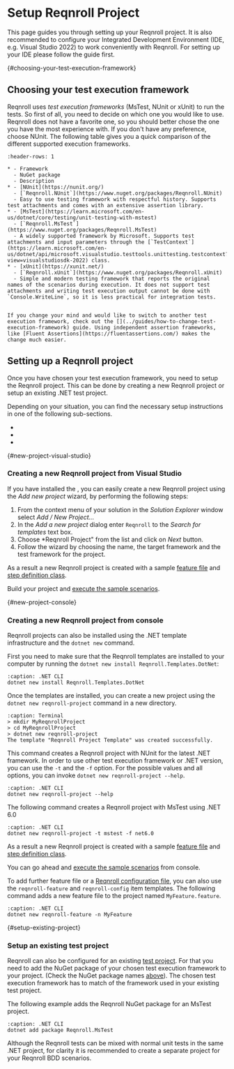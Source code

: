 # Setup Reqnroll Project

This page guides you through setting up your Reqnroll project. It is also recommended to configure your Integrated Development Environment (IDE, e.g. Visual Studio 2022) to work conveniently with Reqnroll. For setting up your IDE please follow the [](setup-ide) guide first.

{#choosing-your-test-execution-framework}
## Choosing your test execution framework

Reqnroll uses *test execution frameworks* (MsTest, NUnit or xUnit) to run the tests. So first of all, you need to decide on which one you would like to use. Reqnroll does not have a favorite one, so you should better chose the one you have the most experience with. If you don't have any preference, choose NUnit. The following table gives you a quick comparison of the different supported execution frameworks.

```{list-table}
:header-rows: 1

* - Framework
  - NuGet package
  - Description
* - [NUnit](https://nunit.org/)
  - [`Reqnroll.NUnit`](https://www.nuget.org/packages/Reqnroll.NUnit)
  - Easy to use testing framework with respectful history. Supports test attachments and comes with an extensive assertion library.
* - [MsTest](https://learn.microsoft.com/en-us/dotnet/core/testing/unit-testing-with-mstest)
  - [`Reqnroll.MsTest`](https://www.nuget.org/packages/Reqnroll.MsTest)
  - A widely supported framework by Microsoft. Supports test attachments and input parameters through the [`TestContext`](https://learn.microsoft.com/en-us/dotnet/api/microsoft.visualstudio.testtools.unittesting.testcontext?view=visualstudiosdk-2022) class.
* - [xUnit](https://xunit.net/)
  - [`Reqnroll.xUnit`](https://www.nuget.org/packages/Reqnroll.xUnit)
  - Simple and modern testing framework that reports the original names of the scenarios during execution. It does not support test attachments and writing test execution output cannot be done with `Console.WriteLine`, so it is less practical for integration tests.
```

```{note}

If you change your mind and would like to switch to another test execution framework, check out the [](../guides/how-to-change-test-execution-framework) guide. Using independent assertion frameworks, like [Fluent Assertions](https://fluentassertions.com/) makes the change much easier.
```

## Setting up a Reqnroll project

Once you have chosen your test execution framework, you need to setup the Reqnroll project. This can be done by creating a new Reqnroll project or setup an existing .NET test project.

Depending on your situation, you can find the necessary setup instructions in one of the following sub-sections.

* [](#new-project-visual-studio)
* [](#new-project-console)
* [](#setup-existing-project)

{#new-project-visual-studio}
### Creating a new Reqnroll project from Visual Studio

If you have installed the [](../ide-integrations/visual-studio/index), you can easily create a new Reqnroll project using the *Add new project* wizard, by performing the following steps:

1. From the context menu of your solution in the *Solution Explorer* window select *Add / New Project...*
2. In the *Add a new project* dialog enter `Reqnroll` to the *Search for templates* text box.
3. Choose *Reqnroll Project" from the list and click on *Next* button.
4. Follow the wizard by choosing the name, the target framework and the test framework for the project.

As a result a new Reqnroll project is created with a sample [feature file](../gherkin/feature-files) and [step definition class](../automation/step-definitions).

Build your project and [execute the sample scenarios](../execution/executing-reqnroll-scenarios.md#executing-scenarios-from-visual-studio).

{#new-project-console}
### Creating a new Reqnroll project from console

Reqnroll projects can also be installed using the .NET template infrastructure and the `dotnet new` command.

First you need to make sure that the Reqnroll templates are installed to your computer by running the `dotnet new install Reqnroll.Templates.DotNet`:

```{code-block} pwsh
:caption: .NET CLI
dotnet new install Reqnroll.Templates.DotNet
```

Once the templates are installed, you can create a new project using the `dotnet new reqnroll-project` command in a new directory.

```{code-block} pwsh
:caption: Terminal
> mkdir MyReqnrollProject
> cd MyReqnrollProject
> dotnet new reqnroll-project
The template "Reqnroll Project Template" was created successfully.
```

This command creates a Reqnroll project with NUnit for the latest .NET framework. In order to use other test execution framework or .NET version, you can use the `-t` and the `-f` option. For the possible values and all options, you can invoke `dotnet new reqnroll-project --help`.

```{code-block} pwsh
:caption: .NET CLI
dotnet new reqnroll-project --help
```

The following command creates a Reqnroll project with MsTest using .NET 6.0

```{code-block} pwsh
:caption: .NET CLI
dotnet new reqnroll-project -t mstest -f net6.0
```

As a result a new Reqnroll project is created with a sample [feature file](../gherkin/feature-files) and [step definition class](../automation/step-definitions).

You can go ahead and [execute the sample scenarios](../execution/executing-reqnroll-scenarios.md#executing-scenarios-from-console) from console.

To add further feature file or a [Reqnroll configuration file](TODO), you can also use the `reqnroll-feature` and `reqnroll-config` item templates. The following command adds a new feature file to the project named `MyFeature.feature`.

```{code-block} pwsh
:caption: .NET CLI
dotnet new reqnroll-feature -n MyFeature
```

{#setup-existing-project}
### Setup an existing test project

Reqnroll can also be configured for an existing [test project](https://learn.microsoft.com/en-us/visualstudio/test/create-a-unit-test-project?view=vs-2022). For that you need to add the NuGet package of your chosen test execution framework to your project. (Check the NuGet package names [above](#choosing-your-test-execution-framework)). The chosen test execution framework has to match of the framework used in your existing test project.

The following example adds the Reqnroll NuGet package for an MsTest project.

```{code-block} pwsh
:caption: .NET CLI
dotnet add package Reqnroll.MsTest
```

Although the Reqnroll tests can be mixed with normal unit tests in the same .NET project, for clarity it is recommended to create a separate project for your Reqnroll BDD scenarios.